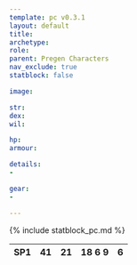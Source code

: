 ```yaml
---
template: pc v0.3.1
layout: default
title: 
archetype: 
role: 
parent: Pregen Characters
nav_exclude: true
statblock: false

image: 

str: 
dex: 
wil: 

hp: 
armour: 

details:
- 

gear:
- 

---
```


{% include statblock_pc.md %}

| SP1 | 41         | 21      | 18 6 9   | 6   |
| --- | ---------- | ------- | -------- | --- |
